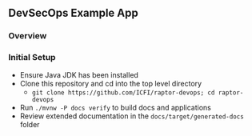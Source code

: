 ## DevSecOps Example App

### Overview

### Initial Setup

* Ensure Java JDK has been installed
* Clone this repository and cd into the top level directory
    * `git clone https://github.com/ICFI/raptor-devops; cd raptor-devops`
* Run `./mvnw -P docs verify` to build docs and applications
* Review extended documentation in the `docs/target/generated-docs` folder